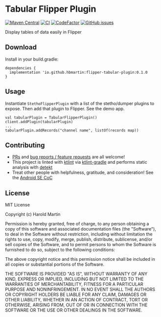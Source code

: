 # Tabular Flipper Plugin

[![Maven Central](https://img.shields.io/maven-central/v/io.github.hbmartin/flipper-tabular-plugin?color=6D3DEE)](https://repo.maven.apache.org/maven2/io/github/hbmartin/flipper-tabular-plugin/)
[![CI](https://github.com/hbmartin/flipper-plugin-tabular/actions/workflows/main.yml/badge.svg)](https://github.com/hbmartin/flipper-plugin-tabular/actions/workflows/main.yml)
[![CodeFactor](https://www.codefactor.io/repository/github/hbmartin/flipper-plugin-stetho/badge)](https://www.codefactor.io/repository/github/hbmartin/flipper-plugin-stetho)
[![GitHub issues](https://img.shields.io/github/issues/hbmartin/flipper-plugin-stetho)](https://github.com/hbmartin/flipper-plugin-stetho/issues)

Display tables of data easily in Flipper

## Download

Install in your build.gradle:

```
dependencies {
  implementation 'io.github.hbmartin:flipper-tabular-plugin:0.1.0
}
```


## Usage

Instantiate `StethoFlipperPlugin` with a list of the stetho/dumper plugins to expose. Then add that plugin to Flipper. See the demo app.

```
val tabularPlugin = TabularFlipperPlugin()
client.addPlugin(tabularPlugin)
...
tabularPlugin.addRecords("channel name", listOf(records map))
```

## Contributing

* [PRs](https://github.com/hbmartin/flipper-plugin-stetho/pulls) and [bug reports / feature requests](https://github.com/hbmartin/flipper-plugin-stetho/issues) are all welcome!
* This project is linted with [ktlint](https://github.com/pinterest/ktlint) via [ktlint-gradle](https://github.com/JLLeitschuh/ktlint-gradle/tags) and performs static analysis with [detekt](https://github.com/detekt/detekt)
* Treat other people with helpfulness, gratitude, and consideration! See the [Android SE CoC](https://android.stackexchange.com/conduct)

## License

MIT License

Copyright (c) Harold Martin

Permission is hereby granted, free of charge, to any person obtaining a copy
of this software and associated documentation files (the "Software"), to deal
in the Software without restriction, including without limitation the rights
to use, copy, modify, merge, publish, distribute, sublicense, and/or sell
copies of the Software, and to permit persons to whom the Software is
furnished to do so, subject to the following conditions:

The above copyright notice and this permission notice shall be included in all
copies or substantial portions of the Software.

THE SOFTWARE IS PROVIDED "AS IS", WITHOUT WARRANTY OF ANY KIND, EXPRESS OR
IMPLIED, INCLUDING BUT NOT LIMITED TO THE WARRANTIES OF MERCHANTABILITY,
FITNESS FOR A PARTICULAR PURPOSE AND NONINFRINGEMENT. IN NO EVENT SHALL THE
AUTHORS OR COPYRIGHT HOLDERS BE LIABLE FOR ANY CLAIM, DAMAGES OR OTHER
LIABILITY, WHETHER IN AN ACTION OF CONTRACT, TORT OR OTHERWISE, ARISING FROM,
OUT OF OR IN CONNECTION WITH THE SOFTWARE OR THE USE OR OTHER DEALINGS IN THE
SOFTWARE.
